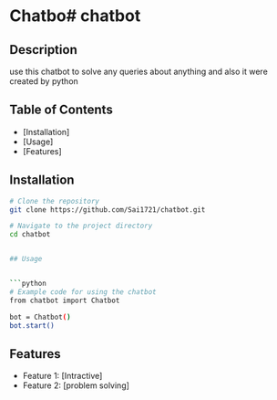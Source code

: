 # Chatbo# chatbot
## Description
use this chatbot to solve any queries about anything and also it were created by python

## Table of Contents

- [Installation]
- [Usage]
- [Features]

## Installation

```bash
# Clone the repository
git clone https://github.com/Sai1721/chatbot.git

# Navigate to the project directory
cd chatbot


## Usage


```python
# Example code for using the chatbot
from chatbot import Chatbot

bot = Chatbot()
bot.start()
```

## Features

- Feature 1: [Intractive]
- Feature 2: [problem solving]
